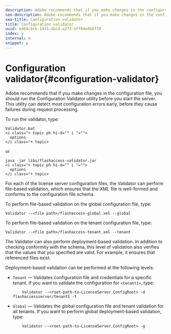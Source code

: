 ```yaml
---
description: Adobe recommends that if you make changes in the configuration file, you should run the Configuration Validator utility before you start the server. This utility can detect most configuration errors early, before they cause failures during request processing.
seo-description: Adobe recommends that if you make changes in the configuration file, you should run the Configuration Validator utility before you start the server. This utility can detect most configuration errors early, before they cause failures during request processing.
seo-title: Configuration validator
title: Configuration validator
uuid: ed84c9cb-1415-4bcd-a273-aff04e8b5f78
index: y
internal: n
snippet: y
---
```


# Configuration validator{#configuration-validator}

Adobe recommends that if you make changes in the configuration file, you should run the Configuration Validator utility before you start the server. This utility can detect most configuration errors early, before they cause failures during request processing.

To run the validator, type:

```
Validator.bat  
<i class="+ topic ph hi-d="" i "="">
  options  
</i class="+ topic>
```

or

```
java -jar libs/flashaccess-validator.jar  
<i class="+ topic ph hi-d="" i "="">
  options 
</i class="+ topic>
```

For each of the license server configuration files, the Validator can perform file-based validation, which ensures that the XML file is well-formed and conforms to the configuration file schema.

To perform file-based validation on the global configuration file, type:

```
Validator --<file path>/flashaccess-global.xml --global
```

To perform file-based validation on the tenant configuration file, type:

```
Validator --<file path>/flashaccess-tenant.xml --tenant
```

The Validator can also perform deployment-based validation. In addition to checking conformity with the schema, this level of validation also verifies that the values that you specified are valid. For example, it ensures that referenced files exist.

Deployment-based validation can be performed at the following levels:

* `Tenant` — Validates configuration file and credentials for a specific tenant. If you want to validate the configuration for `<tenant1>`, type: 

  ```
      Validator --<root-path-to-LicenseServer.ConfigRoot> -d flashaccessserver/tenant1 -t
  ```

* `Global` — Validates the global configuration file and tenant validation for all tenants. If you want to perform global deployment-based validation, type: 

  ```
      Validator --<root-path-to-LicenseServer.ConfigRoot> -g
  ```

